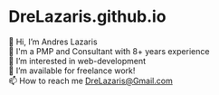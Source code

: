 # DreLazaris.github.io

👋 Hi, I’m Andres Lazaris
<br>🚀 I'm a PMP and Consultant with 8+ years experience
<br>👀 I’m interested in web-development
<br>💞️ I’m available for freelance work!
<br>📫 How to reach me DreLazaris@Gmail.com
